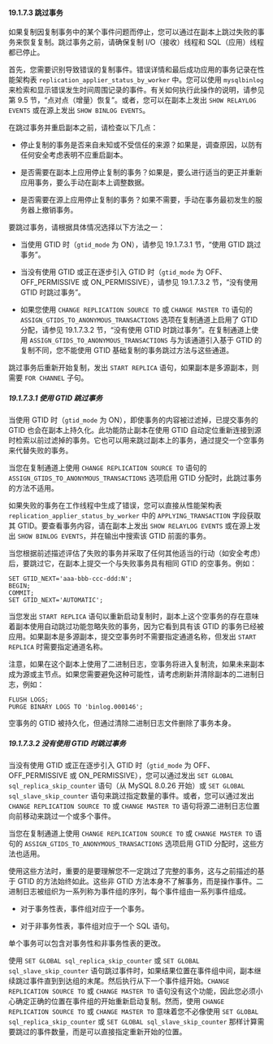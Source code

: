 #### 19.1.7.3 跳过事务

如果复制因复制事务中的某个事件问题而停止，您可以通过在副本上跳过失败的事务来恢复复制。跳过事务之前，请确保复制 I/O（接收）线程和 SQL（应用）线程都已停止。

首先，您需要识别导致错误的复制事件。错误详情和最后成功应用的事务记录在性能架构表 `replication_applier_status_by_worker` 中。您可以使用 `mysqlbinlog` 来检索和显示错误发生时间周围记录的事件。有关如何执行此操作的说明，请参见第 9.5 节，“点对点（增量）恢复”。或者，您可以在副本上发出 `SHOW RELAYLOG EVENTS` 或在源上发出 `SHOW BINLOG EVENTS`。

在跳过事务并重启副本之前，请检查以下几点：

- 停止复制的事务是否来自未知或不受信任的来源？如果是，调查原因，以防有任何安全考虑表明不应重启副本。

- 是否需要在副本上应用停止复制的事务？如果是，要么进行适当的更正并重新应用事务，要么手动在副本上调整数据。

- 是否需要在源上应用停止复制的事务？如果不需要，手动在事务最初发生的服务器上撤销事务。

要跳过事务，请根据具体情况选择以下方法之一：

- 当使用 GTID 时（`gtid_mode` 为 ON），请参见 19.1.7.3.1 节，“使用 GTID 跳过事务”。

- 当没有使用 GTID 或正在逐步引入 GTID 时（`gtid_mode` 为 OFF、OFF_PERMISSIVE 或 ON_PERMISSIVE），请参见 19.1.7.3.2 节，“没有使用 GTID 时跳过事务”。

- 如果您使用 `CHANGE REPLICATION SOURCE TO` 或 `CHANGE MASTER TO` 语句的 `ASSIGN_GTIDS_TO_ANONYMOUS_TRANSACTIONS` 选项在复制通道上启用了 GTID 分配，请参见 19.1.7.3.2 节，“没有使用 GTID 时跳过事务”。在复制通道上使用 `ASSIGN_GTIDS_TO_ANONYMOUS_TRANSACTIONS` 与为该通道引入基于 GTID 的复制不同，您不能使用 GTID 基础复制的事务跳过方法与这些通道。

跳过事务后重新开始复制，发出 `START REPLICA` 语句，如果副本是多源副本，则需要 `FOR CHANNEL` 子句。

##### 19.1.7.3.1 使用 GTID 跳过事务

当使用 GTID 时（`gtid_mode` 为 ON），即使事务的内容被过滤掉，已提交事务的 GTID 也会在副本上持久化。此功能防止副本在使用 GTID 自动定位重新连接到源时检索以前过滤掉的事务。它也可以用来跳过副本上的事务，通过提交一个空事务来代替失败的事务。

当您在复制通道上使用 `CHANGE REPLICATION SOURCE TO` 语句的 `ASSIGN_GTIDS_TO_ANONYMOUS_TRANSACTIONS` 选项启用 GTID 分配时，此跳过事务的方法不适用。

如果失败的事务在工作线程中生成了错误，您可以直接从性能架构表 `replication_applier_status_by_worker` 中的 `APPLYING_TRANSACTION` 字段获取其 GTID。要查看事务内容，请在副本上发出 `SHOW RELAYLOG EVENTS` 或在源上发出 `SHOW BINLOG EVENTS`，并在输出中搜索该 GTID 前面的事务。

当您根据前述描述评估了失败的事务并采取了任何其他适当的行动（如安全考虑）后，要跳过它，在副本上提交一个与失败事务具有相同 GTID 的空事务。例如：

```mysql
SET GTID_NEXT='aaa-bbb-ccc-ddd:N';
BEGIN;
COMMIT;
SET GTID_NEXT='AUTOMATIC';
```

当您发出 `START REPLICA` 语句以重新启动复制时，副本上这个空事务的存在意味着副本使用自动跳过功能忽略失败的事务，因为它看到具有该 GTID 的事务已经被应用。如果副本是多源副本，提交空事务时不需要指定通道名称，但发出 `START REPLICA` 时需要指定通道名称。

注意，如果在这个副本上使用了二进制日志，空事务将进入复制流，如果未来副本成为源或主节点。如果您需要避免这种可能性，请考虑刷新并清除副本的二进制日志，例如：

```mysql
FLUSH LOGS;
PURGE BINARY LOGS TO 'binlog.000146';
```

空事务的 GTID 被持久化，但通过清除二进制日志文件删除了事务本身。

##### 19.1.7.3.2 没有使用 GTID 时跳过事务

当没有使用 GTID 或正在逐步引入 GTID 时（`gtid_mode` 为 OFF、OFF_PERMISSIVE 或 ON_PERMISSIVE），您可以通过发出 `SET GLOBAL sql_replica_skip_counter` 语句（从 MySQL 8.0.26 开始）或 `SET GLOBAL sql_slave_skip_counter` 语句来跳过指定数量的事件。或者，您可以通过发出 `CHANGE REPLICATION SOURCE TO` 或 `CHANGE MASTER TO` 语句将源二进制日志位置向前移动来跳过一个或多个事件。

当您在复制通道上使用 `CHANGE REPLICATION SOURCE TO` 或 `CHANGE MASTER TO` 语句的 `ASSIGN_GTIDS_TO_ANONYMOUS_TRANSACTIONS` 选项启用 GTID 分配时，这些方法也适用。

使用这些方法时，重要的是要理解您不一定跳过了完整的事务，这与之前描述的基于 GTID 的方法始终如此。这些非 GTID 方法本身不了解事务，而是操作事件。二进制日志被组织为一系列称为事件组的序列，每个事件组由一系列事件组成。

- 对于事务性表，事件组对应于一个事务。

- 对于非事务性表，事件组对应于一个 SQL 语句。


单个事务可以包含对事务性和非事务性表的更改。

使用 `SET GLOBAL sql_replica_skip_counter` 或 `SET GLOBAL sql_slave_skip_counter` 语句跳过事件时，如果结果位置在事件组中间，副本继续跳过事件直到到达组的末尾。然后执行从下一个事件组开始。`CHANGE REPLICATION SOURCE TO` 或 `CHANGE MASTER TO` 语句没有这个功能，因此您必须小心确定正确的位置在事件组的开始重新启动复制。然而，使用 `CHANGE REPLICATION SOURCE TO` 或 `CHANGE MASTER TO` 意味着您不必像使用 `SET GLOBAL sql_replica_skip_counter` 或 `SET GLOBAL sql_slave_skip_counter` 那样计算需要跳过的事件数量，而是可以直接指定重新开始的位置。